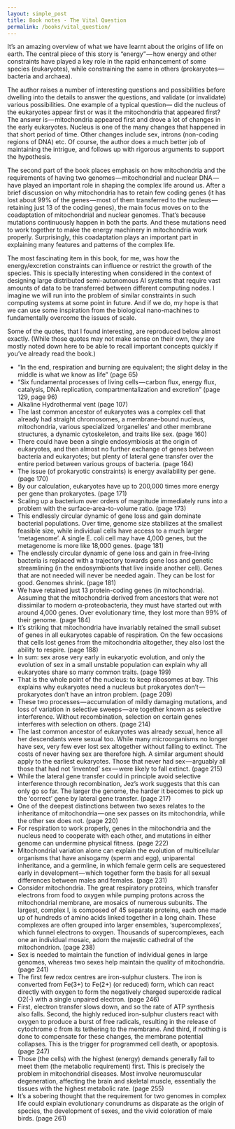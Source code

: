 ```yaml
---
layout: simple_post
title: Book notes - The Vital Question
permalink: /books/vital_question/
---
```

It’s an amazing overview of what we have learnt about the origins of life on earth. The central piece of this story is “energy” — how energy and other constraints have played a key role in the rapid enhancement of some species (eukaryotes), while constraining the same in others (prokaryotes — bacteria and archaea).

The author raises a number of interesting questions and possibilities before dwelling into the details to answer the questions, and validate (or invalidate) various possibilities. One example of a typical question— did the nucleus of the eukaryotes appear first or was it the mitochondria that appeared first? The answer is — mitochondria appeared first and drove a lot of changes in the early eukaryotes. Nucleus is one of the many changes that happened in that short period of time. Other changes include sex, introns (non-coding regions of DNA) etc. Of course, the author does a much better job of maintaining the intrigue, and follows up with rigorous arguments to support the hypothesis.

The second part of the book places emphasis on how mitochondria and the requirements of having two genomes — mitochondrial and nuclear DNA — have played an important role in shaping the complex life around us. After a brief discussion on why mitochondria has to retain few coding genes (it has lost about 99% of the genes — most of them transferred to the nucleus — retaining just 13 of the coding genes), the main focus moves on to the coadaptation of mitochondrial and nuclear genomes. That’s because mutations continuously happen in both the parts. And these mutations need to work together to make the energy machinery in mitochondria work properly. Surprisingly, this coadaptation plays an important part in explaining many features and patterns of the complex life.

The most fascinating item in this book, for me, was how the energy/excretion constraints can influence or restrict the growth of the species. This is specially interesting when considered in the context of designing large distributed semi-autonomous AI systems that require vast amounts of data to be transferred between different computing nodes. I imagine we will run into the problem of similar constraints in such computing systems at some point in future. And if we do, my hope is that we can use some inspiration from the biological nano-machines to fundamentally overcome the issues of scale.

Some of the quotes, that I found interesting, are reproduced below almost exactly. (While those quotes may not make sense on their own, they are mostly noted down here to be able to recall important concepts quickly if you’ve already read the book.)
* “In the end, respiration and burning are equivalent; the slight delay in the middle is what we know as life” (page 65)
* “Six fundamental processes of living cells — carbon flux, energy flux, catalysis, DNA replication, compartmentalization and excretion” (page 129, page 96)
* Alkaline Hydrothermal vent (page 107)
* The last common ancestor of eukaryotes was a complex cell that already had straight chromosomes, a membrane-bound nucleus, mitochondria, various specialized ‘organelles’ and other membrane structures, a dynamic cytoskeleton, and traits like sex. (page 160)
* There could have been a single endosymbiosis at the origin of eukaryotes, and then almost no further exchange of genes between bacteria and eukaryotes; but plenty of lateral gene transfer over the entire period between various groups of bacteria. (page 164)
* The issue (of prokaryotic constraints) is energy availability per gene. (page 170)
* By our calculation, eukaryotes have up to 200,000 times more energy per gene than prokaryotes. (page 171)
* Scaling up a bacterium over orders of magnitude immediately runs into a problem with the surface-area-to-volume ratio. (page 173)
* This endlessly circular dynamic of gene loss and gain dominate bacterial populations. Over time, genome size stabilizes at the smallest feasible size, while individual cells have access to a much larger ‘metagenome’. A single E. coli cell may have 4,000 genes, but the metagenome is more like 18,000 genes. (page 181)
* The endlessly circular dynamic of gene loss and gain in free-living bacteria is replaced with a trajectory towards gene loss and genetic streamlining (in the endosymbionts that live inside another cell). Genes that are not needed will never be needed again. They can be lost for good. Genomes shrink. (page 181)
* We have retained just 13 protein-coding genes (in mitochondria). Assuming that the mitochondria derived from ancestors that were not dissimilar to modern α-proteobacteria, they must have started out with around 4,000 genes. Over evolutionary time, they lost more than 99% of their genome. (page 184)
* It’s striking that mitochondria have invariably retained the small subset of genes in all eukaryotes capable of respiration. On the few occasions that cells lost genes from the mitochondria altogether, they also lost the ability to respire. (page 188)
* In sum: sex arose very early in eukaryotic evolution, and only the evolution of sex in a small unstable population can explain why all eukaryotes share so many common traits. (page 199)
* That is the whole point of the nucleus: to keep ribosomes at bay. This explains why eukaryotes need a nucleus but prokaryotes don’t — prokaryotes don’t have an intron problem. (page 209)
* These two processes — accumulation of mildly damaging mutations, and loss of variation in selective sweeps — are together known as selective interference. Without recombination, selection on certain genes interferes with selection on others. (page 214)
* The last common ancestor of eukaryotes was already sexual, hence all her descendants were sexual too. While many microorganisms no longer have sex, very few ever lost sex altogether without falling to extinct. The costs of never having sex are therefore high. A similar argument should apply to the earliest eukaryotes. Those that never had sex — arguably all those that had not ‘invented’ sex — were likely to fall extinct. (page 215)
* While the lateral gene transfer could in principle avoid selective interference through recombination, Jez’s work suggests that this can only go so far. The larger the genome, the harder it becomes to pick up the ‘correct’ gene by lateral gene transfer. (page 217)
* One of the deepest distinctions between two sexes relates to the inheritance of mitochondria — one sex passes on its mitochondria, while the other sex does not. (page 220)
* For respiration to work properly, genes in the mitochondria and the nucleus need to cooperate with each other, and mutations in either genome can undermine physical fitness. (page 222)
* Mitochondrial variation alone can explain the evolution of multicellular organisms that have anisogamy (sperm and egg), uniparental inheritance, and a germline, in which female germ cells are sequestered early in development — which together form the basis for all sexual differences between males and females. (page 231)
* Consider mitochondria. The great respiratory proteins, which transfer electrons from food to oxygen while pumping protons across the mitochondrial membrane, are mosaics of numerous subunits. The largest, complex I, is composed of 45 separate proteins, each one made up of hundreds of amino acids linked together in a long chain. These complexes are often grouped into larger ensembles, ‘supercomplexes’, which funnel electrons to oxygen. Thousands of supercomplexes, each one an individual mosaic, adorn the majestic cathedral of the mitochondrion. (page 238)
* Sex is needed to maintain the function of individual genes in large genomes, whereas two sexes help maintain the quality of mitochondria. (page 241)
* The first few redox centres are iron-sulphur clusters. The iron is converted from Fe(3+) to Fe(2+) (or reduced) form, which can react directly with oxygen to form the negatively charged superoxide radical O2(-) with a single unpaired electron. (page 246)
* First, electron transfer slows down, and so the rate of ATP synthesis also falls. Second, the highly reduced iron-sulphur clusters react with oxygen to produce a burst of free radicals, resulting in the release of cytochrome c from its tethering to the membrane. And third, if nothing is done to compensate for these changes, the membrane potential collapses. This is the trigger for programmed cell death, or apoptosis. (page 247)
* Those (the cells) with the highest (energy) demands generally fail to meet them (the metabolic requirement) first. This is precisely the problem in mitochondrial diseases. Most involve neuromuscular degeneration, affecting the brain and skeletal muscle, essentially the tissues with the highest metabolic rate. (page 255)
* It’s a sobering thought that the requirement for two genomes in complex life could explain evolutionary conundrums as disparate as the origin of species, the development of sexes, and the vivid coloration of male birds. (page 261)